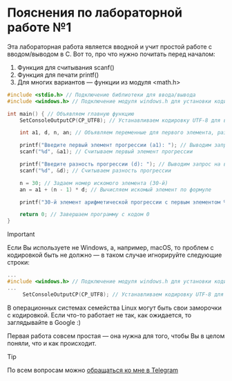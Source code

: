 # Пояснения по лабораторной работе №1

Эта лабораторная работа является вводной и учит простой работе с вводом/выводом в С.
Вот то, про что нужно почитать перед началом:
1. Функция для считывания scanf()
2. Функция для печати printf()
3. Для многих вариантов — функции из модуля <math.h>

```c
#include <stdio.h> // Подключение библиотеки для ввода/вывода
#include <windows.h> // Подключение модуля windows.h для установки кодировки вывода

int main() { // Объявляем главную функцию
    SetConsoleOutputCP(CP_UTF8); // Устанавливаем кодировку UTF-8 для вывода русских символов

    int a1, d, n, an; // Объявляем переменные для первого элемента, разности, номера искомого элемента и самого искомого элемента

    printf("Введите первый элемент прогрессии (a1): "); // Выводим запрос на ввод первого элемента прогрессии
    scanf("%d", &a1); // Считываем первый элемент прогрессии

    printf("Введите разность прогрессии (d): "); // Выводим запрос на ввод разности прогрессии
    scanf("%d", &d); // Считываем разность прогрессии

    n = 30; // Задаем номер искомого элемента (30-й)
    an = a1 + (n - 1) * d; // Вычисляем искомый элемент по формуле

    printf("30-й элемент арифметической прогрессии с первым элементом %d и разностью %d равен %d\n", a1, d, an); // Выводим результат

    return 0; // Завершаем программу с кодом 0
}
```
> [!IMPORTANT]
> Если Вы используете не Windows, а, например, macOS, то проблем с кодировкой быть не должно — в таком случае игнорируйте следующие строки:
> ```c
> ...
> #include <windows.h> // Подключение модуля windows.h для установки кодировки вывода
> ...
>      SetConsoleOutputCP(CP_UTF8); // Устанавливаем кодировку UTF-8 для вывода в консоли русских символов: иначе будут иероглифы
> ```
>
> В операционных системах семейства Linux могут быть свои заморочки с кодировкой. Если что-то работает не так, как ожидается, то заглядывайте в Google :)

Первая работа совсем простая — она нужна для того, чтобы Вы в целом поняли, что и как происходит.

> [!TIP]
> По всем вопросам можно [обращаться ко мне в Telegram](https://t.me/plunkzy)